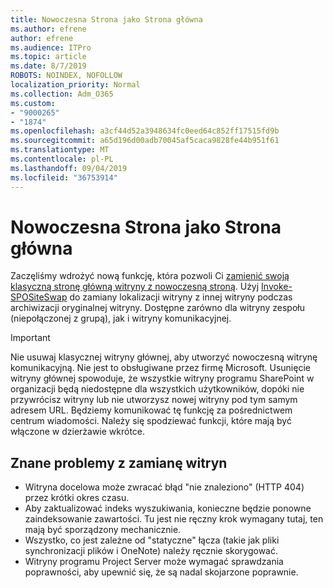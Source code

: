 ```yaml
---
title: Nowoczesna Strona jako Strona główna
ms.author: efrene
author: efrene
ms.audience: ITPro
ms.topic: article
ms.date: 8/7/2019
ROBOTS: NOINDEX, NOFOLLOW
localization_priority: Normal
ms.collection: Adm_O365
ms.custom:
- "9000265"
- "1874"
ms.openlocfilehash: a3cf44d52a3948634fc0eed64c852ff17515fd9b
ms.sourcegitcommit: a65d196d00adb70045af5caca9828fe44b951f61
ms.translationtype: MT
ms.contentlocale: pl-PL
ms.lasthandoff: 09/04/2019
ms.locfileid: "36753914"
---
```

# <a name="modern-site-as-root-site"></a>Nowoczesna Strona jako Strona główna

Zaczęliśmy wdrożyć nową funkcję, która pozwoli Ci [zamienić swoją klasyczną stronę główną witryny z nowoczesną stroną](https://docs.microsoft.com/sharepoint/modern-root-site). Użyj [Invoke-SPOSiteSwap](https://docs.microsoft.com/powershell/module/sharepoint-online/invoke-spositeswap?view=sharepoint-ps) do zamiany lokalizacji witryny z innej witryny podczas archiwizacji oryginalnej witryny. Dostępne zarówno dla witryny zespołu (niepołączonej z grupą), jak i witryny komunikacyjnej.

>[!Important]
> Nie usuwaj klasycznej witryny głównej, aby utworzyć nowoczesną witrynę komunikacyjną. Nie jest to obsługiwane przez firmę Microsoft. Usunięcie witryny głównej spowoduje, że wszystkie witryny programu SharePoint w organizacji będą niedostępne dla wszystkich użytkowników, dopóki nie przywrócisz witryny lub nie utworzysz nowej witryny pod tym samym adresem URL. Będziemy komunikować tę funkcję za pośrednictwem centrum wiadomości. Należy się spodziewać funkcji, które mają być włączone w dzierżawie wkrótce.

## <a name="known-issues-with-swapping-sites"></a>Znane problemy z zamianę witryn
- Witryna docelowa może zwracać błąd "nie znaleziono" (HTTP 404) przez krótki okres czasu.
- Aby zaktualizować indeks wyszukiwania, konieczne będzie ponowne zaindeksowanie zawartości. Tu jest nie ręczny krok wymagany tutaj, ten mają być sporządzony mechanicznie.
- Wszystko, co jest zależne od "statyczne" łącza (takie jak pliki synchronizacji plików i OneNote) należy ręcznie skorygować.
- Witryny programu Project Server może wymagać sprawdzania poprawności, aby upewnić się, że są nadal skojarzone poprawnie. 
